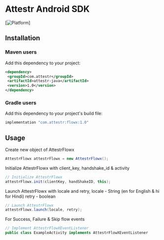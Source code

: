 # Attestr Android SDK

[![Platform](https://img.shields.io/badge/Android-3DDC84?style=for-the-badge&logo=android&logoColor=white)]

## Installation

### Maven users

Add this dependency to your project:

```xml
<dependency>
 <groupId>com.attestr</groupId>
 <artifactId>attestr-java</artifactId>
 <version>1.0</version>
</dependency>
```

### Gradle users

Add this dependency to your project's build file:

```groovy
implementation "com.attestr:flowx:1.0"
```

## Usage

Create new object of AttestrFlowx

```java
AttestrFlowx attestrFlowx = new AttestrFlowx();
```

Initialize AttestrFlowx with client_key, handshake_id & activity

```java
// Initialize AttestrFlowx
attestrFlowx.init(clientKey, handShakeID, this);
```

Launch AttestrFlowx with locale and retry,
	locale - String (en for English & hi for Hindi) 
	retry - boolean 

```java
// Launch AttestrFlowx 
attestrFlowx.launch(locale, retry);
```

For Success, Failure & Skip flow events

```java
// Implement AttestrFlowXEventListener 
public class ExampleActivity implements AttestrFlowXEventListener
```
